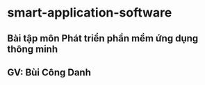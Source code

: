 ﻿# smart-application-software

<h2>Bài tập môn Phát triển phần mềm ứng dụng thông minh </h2>
<h2>GV: Bùi Công Danh</h2>
